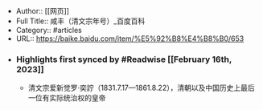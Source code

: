 - Author:: [[网页]]
- Full Title:: 咸丰（清文宗年号）_百度百科
- Category:: #articles
- URL:: https://baike.baidu.com/item/%E5%92%B8%E4%B8%B0/653
- ### Highlights first synced by #Readwise [[February 16th, 2023]]
    - 清文宗爱新觉罗·奕詝（1831.7.17—1861.8.22），清朝以及中国历史上最后一位有实际统治权的皇帝
